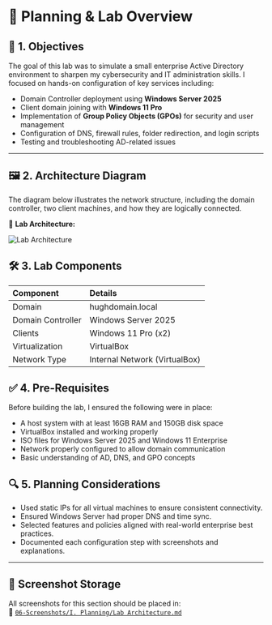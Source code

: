 # 🧠 Planning & Lab Overview

## 📝 1. Objectives

The goal of this lab was to simulate a small enterprise Active Directory environment to sharpen my cybersecurity and IT administration skills. I focused on hands-on configuration of key services including:

- Domain Controller deployment using **Windows Server 2025**
- Client domain joining with **Windows 11 Pro**
- Implementation of **Group Policy Objects (GPOs)** for security and user management
- Configuration of DNS, firewall rules, folder redirection, and login scripts
- Testing and troubleshooting AD-related issues

---

## 🖼️ 2. Architecture Diagram

The diagram below illustrates the network structure, including the domain controller, two client machines, and how they are logically connected.

📸 **Lab Architecture:**  

![Lab Architecture](https://github.com/user-attachments/assets/9e0f2334-a862-4b43-ac28-52cf6861c98d)

## 🛠️ 3. Lab Components

| Component | Details |
| :- | :- |
| Domain | hughdomain.local |
| Domain Controller | Windows Server 2025 |
| Clients | Windows 11 Pro (x2) |
| Virtualization | VirtualBox |
| Network Type | Internal Network (VirtualBox) |

## ✅ 4. Pre-Requisites

Before building the lab, I ensured the following were in place:

- A host system with at least 16GB RAM and 150GB disk space
- VirtualBox installed and working properly
- ISO files for Windows Server 2025 and Windows 11 Enterprise
- Network properly configured to allow domain communication
- Basic understanding of AD, DNS, and GPO concepts

## 🔍 5. Planning Considerations

- Used static IPs for all virtual machines to ensure consistent connectivity.
- Ensured Windows Server had proper DNS and time sync.
- Selected features and policies aligned with real-world enterprise best practices.
- Documented each configuration step with screenshots and explanations.

---

## 📁 Screenshot Storage

All screenshots for this section should be placed in:  
📂 [`06-Screenshots/I. Planning/Lab Architecture.md`](https://github.com/Hugh-Kumbi/Hugh-Kumbi-Active-Directory-Lab/blob/main/06-Screenshots/I.%20Planning/README.md)
